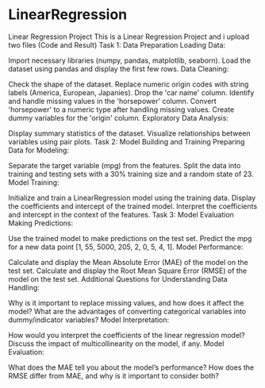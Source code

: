 # LinearRegression
Linear Regression Project 
This is a Linear Regression Project and i upload two files (Code and Result)
Task 1: Data Preparation
Loading Data:

Import necessary libraries (numpy, pandas, matplotlib, seaborn).
Load the dataset using pandas and display the first few rows.
Data Cleaning:

Check the shape of the dataset.
Replace numeric origin codes with string labels (America, European, Japanies).
Drop the 'car name' column.
Identify and handle missing values in the 'horsepower' column.
Convert 'horsepower' to a numeric type after handling missing values.
Create dummy variables for the 'origin' column.
Exploratory Data Analysis:

Display summary statistics of the dataset.
Visualize relationships between variables using pair plots.
Task 2: Model Building and Training
Preparing Data for Modeling:

Separate the target variable (mpg) from the features.
Split the data into training and testing sets with a 30% training size and a random state of 23.
Model Training:

Initialize and train a LinearRegression model using the training data.
Display the coefficients and intercept of the trained model.
Interpret the coefficients and intercept in the context of the features.
Task 3: Model Evaluation
Making Predictions:

Use the trained model to make predictions on the test set.
Predict the mpg for a new data point [1, 55, 5000, 205, 2, 0, 5, 4, 1].
Model Performance:

Calculate and display the Mean Absolute Error (MAE) of the model on the test set.
Calculate and display the Root Mean Square Error (RMSE) of the model on the test set.
Additional Questions for Understanding
Data Handling:

Why is it important to replace missing values, and how does it affect the model?
What are the advantages of converting categorical variables into dummy/indicator variables?
Model Interpretation:

How would you interpret the coefficients of the linear regression model?
Discuss the impact of multicollinearity on the model, if any.
Model Evaluation:

What does the MAE tell you about the model’s performance?
How does the RMSE differ from MAE, and why is it important to consider both?

